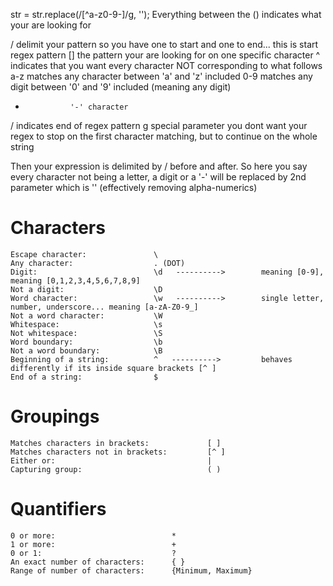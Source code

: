 str = str.replace(/[^a-z0-9-]/g, '');
Everything between the () indicates what your are looking for

/               delimit your pattern so you have one to start and one to end... this is start regex pattern
[]              the pattern your are looking for on one specific character
^               indicates that you want every character NOT corresponding to what follows
a-z             matches any character between 'a' and 'z' included
0-9             matches any digit between '0' and '9' included (meaning any digit)
-               '-' character
/               indicates end of regex pattern
g               special parameter you dont want your regex to stop on the first character matching, but to continue on the whole string


Then your expression is delimited by / before and after. So here you say 
    every character not being a letter, a digit or a '-' will be replaced by 2nd parameter which is '' (effectively removing alpha-numerics)

<!-- ********************************************************************************** -->

# Characters
    Escape character:               \
    Any character:                  . (DOT)
    Digit:                          \d   ---------->        meaning [0-9], meaning [0,1,2,3,4,5,6,7,8,9]
    Not a digit:                    \D
    Word character:                 \w   ---------->        single letter, number, underscore... meaning [a-zA-Z0-9_]              
    Not a word character:           \W
    Whitespace:                     \s
    Not whitespace:                 \S
    Word boundary:                  \b
    Not a word boundary:            \B
    Beginning of a string:          ^   ---------->         behaves differently if its inside square brackets [^ ]
    End of a string:                $
# Groupings
    Matches characters in brackets:             [ ]
    Matches characters not in brackets:         [^ ]
    Either or:                                  |
    Capturing group:                            ( )
# Quantifiers
    0 or more:                          *
    1 or more:                          +
    0 or 1:                             ?
    An exact number of characters:      { }
    Range of number of characters:      {Minimum, Maximum}

<!-- ********************************************************************************** -->